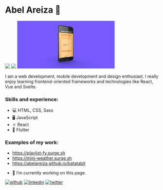 # Abel Areiza 👋

<img src="https://github.com/abelareiza/playlist-fy/blob/master/playlist-fy_mockup.png" width="320">
<img src="https://github.com/abelareiza/batatabit/blob/master/batatabit_mockup.jpg" width="320">
<img src="https://github.com/abelareiza/mini-weather/blob/main/mini-weather_mockup.png" width="320">

I am a web development, mobile development and design enthusiast. I really enjoy learning frontend-oriented frameworks and technologies like React, Vue and Svelte.

### Skills and experience:
* 💻 HTML, CSS, Sass
* 🖥 JavaScript
* ⚛ React
* 📱 Flutter

### Examples of my work:
* https://playlist-fy.surge.sh
* https://mini-weather.surge.sh
* https://abelareiza.github.io/batatabit

- 🔭 I’m currently working on this page. 

[<img src='https://cdn.jsdelivr.net/npm/simple-icons@3.0.1/icons/github.svg' alt='github' height='40'>](https://github.com/abelareiza)  [<img src='https://cdn.jsdelivr.net/npm/simple-icons@3.0.1/icons/linkedin.svg' alt='linkedin' height='40'>](https://www.linkedin.com/in/https://www.linkedin.com/in/abel-areiza//)  [<img src='https://cdn.jsdelivr.net/npm/simple-icons@3.0.1/icons/twitter.svg' alt='twitter' height='40'>](https://twitter.com/https://twitter.com/Enjuavel)  
